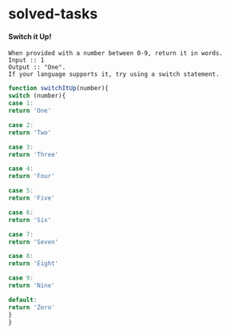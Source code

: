 # solved-tasks
#### Switch it Up!
     
    When provided with a number between 0-9, return it in words.
    Input :: 1
    Output :: "One".
    If your language supports it, try using a switch statement.


```javascript
function switchItUp(number){
switch (number){
case 1:
return 'One'

case 2:
return 'Two'

case 3:
return 'Three'

case 4:
return 'Four'

case 5:
return 'Five'

case 6:
return 'Six'

case 7:
return 'Seven'

case 8:
return 'Eight'

case 9:
return 'Nine'

default:
return 'Zero'
} 
}
```
